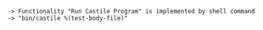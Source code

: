     -> Functionality "Run Castile Program" is implemented by shell command
    -> "bin/castile %(test-body-file)"
